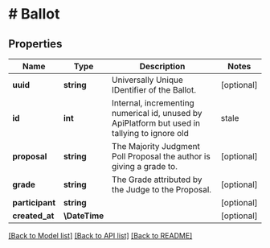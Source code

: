 # # Ballot

## Properties

Name | Type | Description | Notes
------------ | ------------- | ------------- | -------------
**uuid** | **string** | Universally Unique IDentifier of the Ballot. | [optional]
**id** | **int** | Internal, incrementing numerical id, unused by ApiPlatform but used in tallying to ignore old|stale|overriden ballots by fetching the highest id, since ballots are immutable and new submissions after opinion changes create new ballots. | [optional] [readonly]
**proposal** | **string** | The Majority Judgment Poll Proposal the author is giving a grade to. | [optional]
**grade** | **string** | The Grade attributed by the Judge to the Proposal. | [optional]
**participant** | **string** |  | [optional]
**created_at** | **\DateTime** |  | [optional]

[[Back to Model list]](../../README.md#models) [[Back to API list]](../../README.md#endpoints) [[Back to README]](../../README.md)
